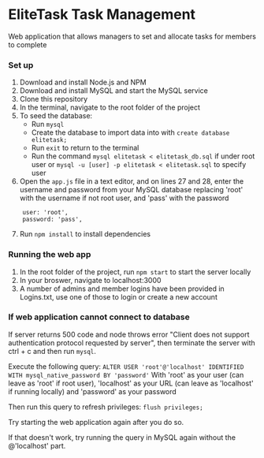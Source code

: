 # EliteTask Task Management
Web application that allows managers to set and allocate tasks for members to complete

### Set up
1. Download and install Node.js and NPM
2. Download and install MySQL and start the MySQL service
3. Clone this repository
4. In the terminal, navigate to the root folder of the project
5. To seed the database: 
   - Run `mysql`
   - Create the database to import data into with `create database elitetask;`
   - Run `exit` to return to the terminal
   - Run the command `mysql elitetask < elitetask_db.sql` if under root user or `mysql -u [user] -p elitetask < elitetask.sql` to specify user
6. Open the `app.js` file in a text editor, and on lines 27 and 28, enter the username and password from your MySQL database replacing 'root' with the username if not root user, and 'pass' with the password
```
	user: 'root',
	password: 'pass',
```
7. Run `npm install` to install dependencies

### Running the web app
1. In the root folder of the project, run `npm start` to start the server locally 
2. In your broswer, navigate to localhost:3000
3. A number of admins and member logins have been provided in Logins.txt, use one of those to login or create a new account

### If web application cannot connect to database
If server returns 500 code and node throws error "Client does not support authentication protocol requested by server", then terminate the server with ctrl + c and then run `mysql`.

Execute the following query:
`ALTER USER 'root'@'localhost' IDENTIFIED WITH mysql_native_password BY 'password'`
With 'root' as your user (can leave as 'root' if root user), 'localhost' as your URL (can leave as 'localhost' if running locally) and 'password' as your password

Then run this query to refresh privileges:
`flush privileges;`

Try starting the web application again after you do so.

If that doesn't work, try running the query in MySQL again without the @'localhost' part.
